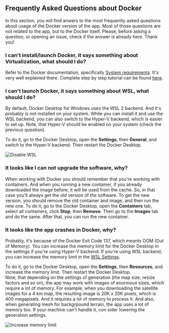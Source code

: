 ## Frequently Asked Questions about Docker

In this section, you will find anwers to the most frequently asked questions about usage of the Docker version of the app. Most of those questions are not related to the app, but to the Docker itself. Please, before asking a question, or opening an issue, check if the answer is already here. Thank you!


### I can't install/launch Docker, it says something about Virtualization, what should I do?

Refer to the Docker documentation, specifically [System requirements](https://docs.docker.com/desktop/setup/install/windows-install/#system-requirements). It's very well explained there.
Complete step by step tutorial can be found [here](https://docs.docker.com/desktop/troubleshoot-and-support/troubleshoot/topics/#virtualization).

### I can't launch Docker, it says something about WSL, what should I do?

By default, Docker Desktop for Windows uses the WSL 2 backend. And it's probably is not installed on your system. While you can install it and use the WSL backend, you can also switch to the Hyper-V backend, which is easier to set up. Note, that Hyper-V should be enabled on your system (check the previous question).

To do it, go to the Docker Desktop, open the **Settings**, then **General**, and switch to the Hyper-V backend. Then restart the Docker Desktop.

![Disable WSL](https://github.com/user-attachments/assets/9a4032c0-b265-49c7-8cbb-b0884e030713)

### It looks like I can not upgrade the software, why?

When working with Docker you should remember that you're working with containers. And when you running a new container, if you already downloaded the image before, it will be used from the cache. So, in that case you'll always get the old version of the software. To get the new version, you should remove the old container and image, and then run the new one.
To do it, go to the Docker Desktop, open the **Containers** tab, select all containers, click **Stop**, then **Remove**. Then go to the **Images** tab and do the same. After that, you can run the new container.

### It looks like the app crashes in Docker, why?

Probably, it's because of the Docker Exit Code 137, which meants OOM (Out of Memory). You can increase the memory limit for the Docker Desktop in the settings if you're using Hyper-V backend. If you're using WSL backend, you can increase the memory limit in the [WSL Settings](https://learn.microsoft.com/en-us/answers/questions/1296124/how-to-increase-memory-and-cpu-limits-for-wsl2-win).

To do it, go to the Docker Desktop, open the **Settings**, then **Resources**, and increase the memory limit. Then restart the Docker Desktop.  
Note, that depending on the settings of generation (the map size, resize factors and so on), the app may work with images of enormous sizes, which require a lot of memory. For example, when you downloading the satellite images for a 4 km map, the resulting image is 20K x 20K pixels, which is 400 megapixels. And it requires a lot of memory to process it. And also, when generating mesh for backgrpound terrain, the app uses a lot of memory too. If your machine can't handle it, con sider lowering the generation settings.

![Increase memory limit](https://github.com/user-attachments/assets/c0101e93-0377-4515-aece-210522aa0aa5)
